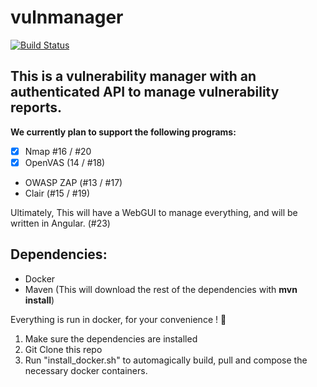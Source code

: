 # vulnmanager

[![Build Status](https://travis-ci.org/xebia-research/vulnmanager.svg?branch=develop)](https://travis-ci.org/xebia-research/vulnmanager)

## This is a vulnerability manager with an authenticated API to manage vulnerability reports.

__We currently plan to support the following programs:__ 
 * [x] Nmap #16 / #20
 * [x] OpenVAS (14 / #18)
 * OWASP ZAP (#13 / #17)
 * Clair (#15 / #19)

Ultimately, This will have a WebGUI to manage everything, and will be written in Angular. (#23)

## Dependencies:
 * Docker
 * Maven (This will download the rest of the dependencies with __mvn install__)

Everything is run in docker, for your convenience ! :whale:

1. Make sure the dependencies are installed 
2. Git Clone this repo
2. Run "install_docker.sh" to automagically build, pull and compose the necessary docker containers. 
